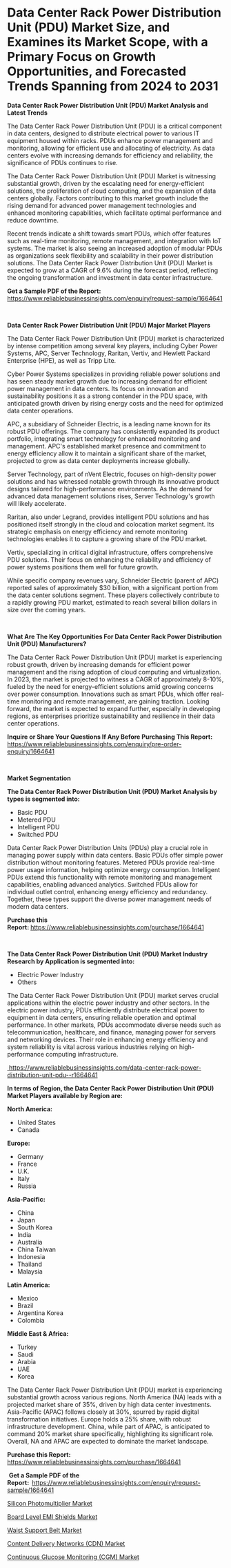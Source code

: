 <p><h1>Data Center Rack Power Distribution Unit (PDU) Market Size, and Examines its Market Scope, with a Primary Focus on Growth Opportunities, and Forecasted Trends Spanning from 2024 to 2031</h1></p><p><strong>Data Center Rack Power Distribution Unit (PDU) Market Analysis and Latest Trends</strong></p>
<p><p>The Data Center Rack Power Distribution Unit (PDU) is a critical component in data centers, designed to distribute electrical power to various IT equipment housed within racks. PDUs enhance power management and monitoring, allowing for efficient use and allocating of electricity. As data centers evolve with increasing demands for efficiency and reliability, the significance of PDUs continues to rise.</p><p>The Data Center Rack Power Distribution Unit (PDU) Market is witnessing substantial growth, driven by the escalating need for energy-efficient solutions, the proliferation of cloud computing, and the expansion of data centers globally. Factors contributing to this market growth include the rising demand for advanced power management technologies and enhanced monitoring capabilities, which facilitate optimal performance and reduce downtime.</p><p>Recent trends indicate a shift towards smart PDUs, which offer features such as real-time monitoring, remote management, and integration with IoT systems. The market is also seeing an increased adoption of modular PDUs as organizations seek flexibility and scalability in their power distribution solutions. The Data Center Rack Power Distribution Unit (PDU) Market is expected to grow at a CAGR of 9.6% during the forecast period, reflecting the ongoing transformation and investment in data center infrastructure.</p></p>
<p><strong>Get a Sample PDF of the Report:&nbsp;</strong> <a href="https://www.reliablebusinessinsights.com/enquiry/request-sample/1664641?utm_campaign=96&utm_medium=2&utm_source=Github&utm_content=ia&utm_term=28092024&utm_id=data-center-rack-power-distribution-unit-pdu">https://www.reliablebusinessinsights.com/enquiry/request-sample/1664641</a></p>
<p>&nbsp;</p>
<p><strong>Data Center Rack Power Distribution Unit (PDU) Major Market Players</strong></p>
<p><p>The Data Center Rack Power Distribution Unit (PDU) market is characterized by intense competition among several key players, including Cyber Power Systems, APC, Server Technology, Raritan, Vertiv, and Hewlett Packard Enterprise (HPE), as well as Tripp Lite. </p><p>Cyber Power Systems specializes in providing reliable power solutions and has seen steady market growth due to increasing demand for efficient power management in data centers. Its focus on innovation and sustainability positions it as a strong contender in the PDU space, with anticipated growth driven by rising energy costs and the need for optimized data center operations.</p><p>APC, a subsidiary of Schneider Electric, is a leading name known for its robust PDU offerings. The company has consistently expanded its product portfolio, integrating smart technology for enhanced monitoring and management. APC's established market presence and commitment to energy efficiency allow it to maintain a significant share of the market, projected to grow as data center deployments increase globally.</p><p>Server Technology, part of nVent Electric, focuses on high-density power solutions and has witnessed notable growth through its innovative product designs tailored for high-performance environments. As the demand for advanced data management solutions rises, Server Technology's growth will likely accelerate.</p><p>Raritan, also under Legrand, provides intelligent PDU solutions and has positioned itself strongly in the cloud and colocation market segment. Its strategic emphasis on energy efficiency and remote monitoring technologies enables it to capture a growing share of the PDU market.</p><p>Vertiv, specializing in critical digital infrastructure, offers comprehensive PDU solutions. Their focus on enhancing the reliability and efficiency of power systems positions them well for future growth. </p><p>While specific company revenues vary, Schneider Electric (parent of APC) reported sales of approximately $30 billion, with a significant portion from the data center solutions segment. These players collectively contribute to a rapidly growing PDU market, estimated to reach several billion dollars in size over the coming years.</p></p>
<p>&nbsp;</p>
<p><strong>What Are The Key Opportunities For Data Center Rack Power Distribution Unit (PDU) Manufacturers?</strong></p>
<p><p>The Data Center Rack Power Distribution Unit (PDU) market is experiencing robust growth, driven by increasing demands for efficient power management and the rising adoption of cloud computing and virtualization. In 2023, the market is projected to witness a CAGR of approximately 8-10%, fueled by the need for energy-efficient solutions amid growing concerns over power consumption. Innovations such as smart PDUs, which offer real-time monitoring and remote management, are gaining traction. Looking forward, the market is expected to expand further, especially in developing regions, as enterprises prioritize sustainability and resilience in their data center operations.</p></p>
<p><strong>Inquire or Share Your Questions If Any Before Purchasing This Report:</strong> <a href="https://www.reliablebusinessinsights.com/enquiry/pre-order-enquiry/1664641?utm_campaign=96&utm_medium=2&utm_source=Github&utm_content=ia&utm_term=28092024&utm_id=data-center-rack-power-distribution-unit-pdu">https://www.reliablebusinessinsights.com/enquiry/pre-order-enquiry/1664641</a></p>
<p>&nbsp;</p>
<p><strong>Market Segmentation</strong></p>
<p><strong>The Data Center Rack Power Distribution Unit (PDU) Market Analysis by types is segmented into:</strong></p>
<p><ul><li>Basic PDU</li><li>Metered PDU</li><li>Intelligent PDU</li><li>Switched PDU</li></ul></p>
<p><p>Data Center Rack Power Distribution Units (PDUs) play a crucial role in managing power supply within data centers. Basic PDUs offer simple power distribution without monitoring features. Metered PDUs provide real-time power usage information, helping optimize energy consumption. Intelligent PDUs extend this functionality with remote monitoring and management capabilities, enabling advanced analytics. Switched PDUs allow for individual outlet control, enhancing energy efficiency and redundancy. Together, these types support the diverse power management needs of modern data centers.</p></p>
<p><strong>Purchase this Report:&nbsp;</strong><a href="https://www.reliablebusinessinsights.com/purchase/1664641?utm_campaign=96&utm_medium=2&utm_source=Github&utm_content=ia&utm_term=28092024&utm_id=data-center-rack-power-distribution-unit-pdu">https://www.reliablebusinessinsights.com/purchase/1664641</a></p>
<p>&nbsp;</p>
<p><strong>The Data Center Rack Power Distribution Unit (PDU) Market Industry Research by Application is segmented into:</strong></p>
<p><ul><li>Electric Power Industry</li><li>Others</li></ul></p>
<p><p>The Data Center Rack Power Distribution Unit (PDU) market serves crucial applications within the electric power industry and other sectors. In the electric power industry, PDUs efficiently distribute electrical power to equipment in data centers, ensuring reliable operation and optimal performance. In other markets, PDUs accommodate diverse needs such as telecommunication, healthcare, and finance, managing power for servers and networking devices. Their role in enhancing energy efficiency and system reliability is vital across various industries relying on high-performance computing infrastructure.</p></p>
<p><a href="https://www.reliablebusinessinsights.com/data-center-rack-power-distribution-unit-pdu--r1664641?utm_campaign=96&utm_medium=2&utm_source=Github&utm_content=ia&utm_term=28092024&utm_id=data-center-rack-power-distribution-unit-pdu">&nbsp;https://www.reliablebusinessinsights.com/data-center-rack-power-distribution-unit-pdu--r1664641</a></p>
<p><strong>In terms of Region, the Data Center Rack Power Distribution Unit (PDU) Market Players available by Region are:</strong></p>
<p>
    <p> <strong> North America: </strong>
        <ul>
            <li>United States</li>
            <li>Canada</li>
        </ul>
        </p> 
    <p> <strong> Europe: </strong>
        <ul>
            <li>Germany</li>
            <li>France</li>
            <li>U.K.</li>
            <li>Italy</li>
            <li>Russia</li>
        </ul>
        </p> 
    <p> <strong> Asia-Pacific: </strong>
        <ul>
            <li>China</li>
            <li>Japan</li>
            <li>South Korea</li>
            <li>India</li>
            <li>Australia</li>
            <li>China Taiwan</li>
            <li>Indonesia</li>
            <li>Thailand</li>
            <li>Malaysia</li>
        </ul>
        </p> 
    <p> <strong> Latin America: </strong>
        <ul>
            <li>Mexico</li>
            <li>Brazil</li>
            <li>Argentina Korea</li>
            <li>Colombia</li>
        </ul>
        </p> 
    <p> <strong> Middle East & Africa: </strong>
        <ul>
            <li>Turkey</li>
            <li>Saudi</li>
            <li>Arabia</li>
            <li>UAE</li>
            <li>Korea</li>
        </ul>
    </p>
    </p>
<p><p>The Data Center Rack Power Distribution Unit (PDU) market is experiencing substantial growth across various regions. North America (NA) leads with a projected market share of 35%, driven by high data center investments. Asia-Pacific (APAC) follows closely at 30%, spurred by rapid digital transformation initiatives. Europe holds a 25% share, with robust infrastructure development. China, while part of APAC, is anticipated to command 20% market share specifically, highlighting its significant role. Overall, NA and APAC are expected to dominate the market landscape.</p></p>
<p><strong>Purchase this Report: </strong><a href="https://www.reliablebusinessinsights.com/purchase/1664641?utm_campaign=96&utm_medium=2&utm_source=Github&utm_content=ia&utm_term=28092024&utm_id=data-center-rack-power-distribution-unit-pdu">https://www.reliablebusinessinsights.com/purchase/1664641</a></p>
<p>&nbsp;<strong>Get a Sample PDF of the Report:&nbsp;&nbsp;</strong><a href="https://www.reliablebusinessinsights.com/enquiry/request-sample/1664641?utm_campaign=96&utm_medium=2&utm_source=Github&utm_content=ia&utm_term=28092024&utm_id=data-center-rack-power-distribution-unit-pdu">https://www.reliablebusinessinsights.com/enquiry/request-sample/1664641</a></p>
<p><strong></strong></p>
<p><p><a href="https://issuu.com/reportprime-2/docs/silicon-photomultiplier-market-size_023ce936d540ef?utm_campaign=96&utm_medium=2&utm_source=Github&utm_content=ia&utm_term=28092024&utm_id=data-center-rack-power-distribution-unit-pdu">Silicon Photomultiplier Market</a></p><p><a href="https://issuu.com/reportprime-2/docs/board-level-emi-shields-market-size_67c74ac4f9de86?utm_campaign=96&utm_medium=2&utm_source=Github&utm_content=ia&utm_term=28092024&utm_id=data-center-rack-power-distribution-unit-pdu">Board Level EMI Shields Market</a></p><p><a href="https://www.linkedin.com/pulse/insights-waist-support-belt-market-players-size-geographical-regions-r6erc?utm_campaign=96&utm_medium=2&utm_source=Github&utm_content=ia&utm_term=28092024&utm_id=data-center-rack-power-distribution-unit-pdu">Waist Support Belt Market</a></p><p><a href="https://github.com/LacThu1/Market-Research-Report-List-1/blob/main/content-delivery-networks-cdn-market.md?utm_campaign=96&utm_medium=2&utm_source=Github&utm_content=ia&utm_term=28092024&utm_id=data-center-rack-power-distribution-unit-pdu">Content Delivery Networks (CDN) Market</a></p><p><a href="https://github.com/ChristianClark406/Market-Research-Report-List-1/blob/main/continuous-glucose-monitoring-cgm-market.md?utm_campaign=96&utm_medium=2&utm_source=Github&utm_content=ia&utm_term=28092024&utm_id=data-center-rack-power-distribution-unit-pdu">Continuous Glucose Monitoring (CGM) Market</a></p></p>